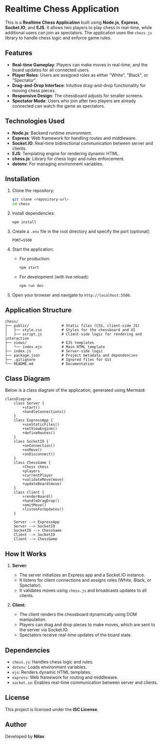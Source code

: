 # Realtime Chess Application

This is a **Realtime Chess Application** built using **Node.js**, **Express**, **Socket.IO**, and **EJS**. It allows two players to play chess in real-time, while additional users can join as spectators. The application uses the `chess.js` library to handle chess logic and enforce game rules.

## Features

- **Real-time Gameplay**: Players can make moves in real-time, and the board updates for all connected users.
- **Player Roles**: Users are assigned roles as either "White", "Black", or "Spectator".
- **Drag-and-Drop Interface**: Intuitive drag-and-drop functionality for moving chess pieces.
- **Responsive Design**: The chessboard adjusts for smaller screens.
- **Spectator Mode**: Users who join after two players are already connected can watch the game as spectators.

## Technologies Used

- **Node.js**: Backend runtime environment.
- **Express**: Web framework for handling routes and middleware.
- **Socket.IO**: Real-time bidirectional communication between server and clients.
- **EJS**: Templating engine for rendering dynamic HTML.
- **chess.js**: Library for chess logic and rules enforcement.
- **dotenv**: For managing environment variables.

## Installation

1. Clone the repository:

   ```bash
   git clone <repository-url>
   cd chess
   ```

2. Install dependencies:

   ```bash
   npm install
   ```

3. Create a `.env` file in the root directory and specify the port (optional):

   ```
   PORT=5500
   ```

4. Start the application:

   - For production:
     ```bash
     npm start
     ```
   - For development (with live reload):
     ```bash
     npm run dev
     ```

5. Open your browser and navigate to `http://localhost:5500`.

## Application Structure

```plaintext
chess/
├── public/               # Static files (CSS, client-side JS)
│   ├── style.css         # Styles for the chessboard and UI
│   ├── script.js         # Client-side logic for rendering and interaction
├── views/                # EJS templates
│   └── index.ejs         # Main HTML template
├── index.js              # Server-side logic
├── package.json          # Project metadata and dependencies
├── .gitignore            # Ignored files for Git
└── README.md             # Documentation
```

## Class Diagram

Below is a class diagram of the application, generated using Mermaid:

```mermaid
classDiagram
    class Server {
        +start()
        +handleConnections()
    }
    class ExpressApp {
        +useStaticFiles()
        +setViewEngine()
        +defineRoutes()
    }
    class SocketIO {
        +onConnection()
        +onMove()
        +onDisconnect()
    }
    class ChessGame {
        +Chess chess
        +players
        +currentPlayer
        +validateMove(move)
        +updateBoard(move)
    }
    class Client {
        +renderBoard()
        +handleDragDrop()
        +emitMove()
        +listenForUpdates()
    }

    Server --> ExpressApp
    Server --> SocketIO
    SocketIO --> ChessGame
    Client --> SocketIO
    Client --> ChessGame
```

## How It Works

1. **Server**:

   - The server initializes an Express app and a Socket.IO instance.
   - It listens for client connections and assigns roles (White, Black, or Spectator).
   - It validates moves using `chess.js` and broadcasts updates to all clients.

2. **Client**:
   - The client renders the chessboard dynamically using DOM manipulation.
   - Players can drag and drop pieces to make moves, which are sent to the server via Socket.IO.
   - Spectators receive real-time updates of the board state.

## Dependencies

- `chess.js`: Handles chess logic and rules.
- `dotenv`: Loads environment variables.
- `ejs`: Renders dynamic HTML templates.
- `express`: Web framework for routing and middleware.
- `socket.io`: Enables real-time communication between server and clients.

## License

This project is licensed under the **ISC License**.

## Author

Developed by **Nilav**.
